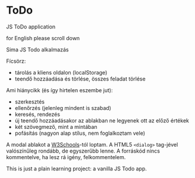 # ToDo

JS ToDo application

for English please scroll down

Sima JS Todo alkalmazás

Fícsörz:

* tárolás a kliens oldalon (localStorage)
* teendő hozzáadása és törlése, összes feladat törlése

Ami hiánycikk (és így hirtelen eszembe jut):

* szerkesztés
* ellenőrzés (jelenleg mindent is szabad)
* keresés, rendezés
* új teendő hozzáadásakor az ablakban ne legyenek ott az előző értékek
* két szövegmező, mint a mintában
* pofásítás (nagyon alap stílus, nem foglalkoztam vele)

A modal ablakot a [W3Schools](https://www.w3schools.com/howto/howto_css_modals.asp)-tól loptam.
A HTML5 `<dialog>` tag-jével valószínűleg rondább, de egyszerűbb lenne.
A forráskód nincs kommentelve, ha lesz rá igény, felkommentelem.

This is just a plain learning project: a vanilla JS Todo app.
